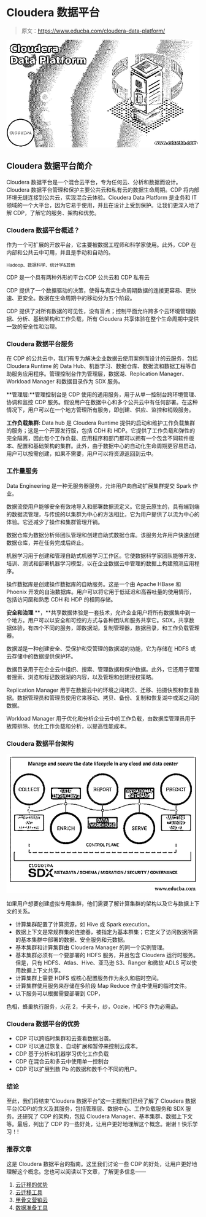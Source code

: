 # Cloudera 数据平台

> 原文：<https://www.educba.com/cloudera-data-platform/>

![Cloudera Data Platform](img/f70cfeaf52e0e7580293d544a1cb2ba9.png)



## Cloudera 数据平台简介

Cloudera 数据平台是一个混合云平台，专为任何云、分析和数据而设计。Cloudera 数据平台管理和保护主要公共云和私有云的数据生命周期。CDP 将内部环境无缝连接到公共云，实现混合云体验。Cloudera Data Platform 是业务和 IT 领域的一个大平台，因为它易于使用，并且在设计上受到保护。让我们更深入地了解 CDP，了解它的服务、架构和优势。

### Cloudera 数据平台概述？

作为一个可扩展的开放平台，它主要被数据工程师和科学家使用。此外，CDP 在内部和公共云中可用，并且是手动和自动的。

<small>Hadoop、数据科学、统计学&其他</small>

CDP 是一个具有两种外形的平台:CDP 公共云和 CDP 私有云

CDP 提供了一个数据驱动的决策，使得与真实生命周期数据的连接更容易、更快速、更安全。数据在生命周期中的移动分为五个阶段。

CDP 提供了对所有数据的可见性，没有盲点；控制平面允许跨多个云环境管理数据、分析、基础架构和工作负载，所有 Cloudera 共享体验在整个生命周期中提供一致的安全性和治理。

### Cloudera 数据平台服务

在 CDP 的公共云中，我们有专为解决企业数据云使用案例而设计的云服务，包括 Cloudera Runtime 的 Data Hub、机器学习、数据仓库、数据流和数据工程等自助服务应用程序。管理控制台作为管理层，数据湖、Replication Manager、Workload Manager 和数据目录作为 SDX 服务。

**管理层:**管理控制台是 CDP 使用的通用服务，用于从单一控制台跨环境管理、协调和监控 CDP 服务。假设用户在数据中心和多个公共云中有任何部署。在这种情况下，用户可以在一个地方管理所有服务，即创建、供应、监控和销毁服务。

**工作负载集群:** Data hub 是 Cloudera Runtime 提供的启动和维护工作负载集群的服务；这是一个开源发行版，包括 CDH 和 HDP。它提供了工作负载和弹性的完全隔离，因此每个工作负载、应用程序和部门都可以拥有一个包含不同软件版本、配置和基础架构的集群。此外，由于数据中心的自动化生命周期更容易启动，用户可以按需创建，如果不需要，用户可以将资源返回到云中。

### 工作量服务

Data Engineering 是一种无服务器服务，允许用户向自动扩展集群提交 Spark 作业。

数据流使用户能够安全有效地导入和部署数据流定义。它是云原生的，具有端到端的数据流管理，与传统的以集群为中心的方法相比，它为用户提供了以流为中心的体验。它还减少了操作和集群管理开销。

数据仓库为数据分析师团队管理和创建自助式数据仓库。该服务允许用户快速创建数据仓库，并在任务完成后终止。

机器学习用于创建和管理自助式机器学习工作区。它使数据科学家团队能够开发、培训、测试和部署机器学习模型，以在企业数据云中管理的数据上构建预测应用程序。

操作数据库是创建操作数据库的自助服务。这是一个由 Apache HBase 和 Phoenix 开发的自治数据库。用户可以将它用于低延迟和高吞吐量的使用情形，包括访问层和熟悉 CDH 和 HDP 的相同存储。

**安全和治理** **，**共享数据体验是一套技术，允许企业用户将所有数据集中到一个地方。用户可以以安全和可控的方式与各种团队和服务共享它。SDX，共享数据体验，有四个不同的服务，即数据湖，复制管理器，数据目录，和工作负载管理器。

数据湖是一种创建安全、受保护和受管理的数据湖的功能，它为存储在 HDFS 或云存储中的数据提供保护环。

数据目录用于在企业云中组织、搜索、管理数据和保护数据。此外，它还用于管理者搜索、浏览和标记数据湖的内容，以及管理和创建授权策略。

Replication Manager 用于在数据云中的环境之间拷贝、迁移、拍摄快照和恢复数据。数据管理员和管理员使用它来移动、拷贝、备份、复制和恢复湖中或湖之间的数据。

Workload Manager 用于优化和分析企业云中的工作负载，由数据库管理员用于故障排除、优化工作负载和分析，以提高性能成本。

### Cloudera 数据平台架构

![Capture582](img/aebfb755a4b3706d5710e8d3ee22e2b4.png)



如果用户想要创建虚拟专用集群，他们需要了解计算集群的架构以及它与数据上下文的关系。

*   计算集群配置了计算资源，如 Hive 或 Spark execution。
*   数据上下文是常规群集的连接器，被指定为基本群集；它定义了访问数据所需的基本集群中部署的数据、安全服务和元数据。
*   基本集群和计算集群由 Cloudera Manager 的同一个实例管理。
*   基本集群必须有一个要部署的 HDFS 服务，并且包含 Cloudera 运行时服务。但是，只有 HDFS、Atlas、Hive、亚马逊 S3、Ranger 和微软 ADLS 可以使用数据上下文共享。
*   计算集群上需要 HDFS 或核心配置服务作为永久和临时空间。
*   计算集群使用服务来存储在多阶段 Map Reduce 作业中使用的临时文件。
*   以下服务可以根据需要部署到 CDP，

色相，蜂巢执行服务，火花 2，卡夫卡，纱，Oozie，HDFS 作为必需品。

### Cloudera 数据平台的优势

*   CDP 可以跨临时集群和云查看数据沿袭。
*   CDP 可以通过恢复、自动扩展和暂停来控制云成本。
*   CDP 基于分析和机器学习优化工作负载
*   CDP 在混合云和多云中使用单一控制台
*   CDP 可以扩展到数 Pb 的数据和数千个不同的用户。

### 结论

至此，我们将结束“Cloudera 数据平台”这一主题我们已经了解了 Cloudera 数据平台(CDP)的含义及其服务，包括管理层、数据中心、工作负载服务和 SDX 服务。还研究了 CDP 的架构，包括 Cloudera Manager、基本集群、数据上下文等。最后，列出了 CDP 的一些好处，让用户更好地理解这个概念。谢谢！快乐学习！!

### 推荐文章

这是 Cloudera 数据平台的指南。这里我们讨论一些 CDP 的好处，让用户更好地理解这个概念。您也可以阅读以下文章，了解更多信息——

1.  [云迁移的优势](https://www.educba.com/cloud-migration-benefits/)
2.  [云迁移工具](https://www.educba.com/cloud-migration-tools/)
3.  [甲骨文营销云](https://www.educba.com/oracle-marketing-cloud/)
4.  [数据准备工具](https://www.educba.com/data-preparation-tools/)





